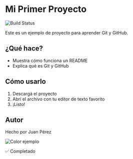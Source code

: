 # Mi Primer Proyecto

![Build Status](https://img.shields.io/badge/build-passing-brightgreen)


Este es un ejemplo de proyecto para aprender Git y GitHub.

## ¿Qué hace?
- Muestra cómo funciona un README
- Explica qué es Git y GitHub

## Cómo usarlo
1. Descargá el proyecto
2. Abrí el archivo con tu editor de texto favorito
3. ¡Listo!

## Autor
Hecho por Juan Pérez

![Color ejemplo](https://encrypted-tbn0.gstatic.com/images?q=tbn:ANd9GcQa2_sgpXvVXp16uvdoK2sL5qDla_aXkPvKbg&s)

✅ Completado
